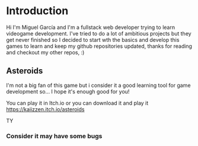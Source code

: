 # Introduction


Hi I'm Miguel García and I'm a fullstack web developer trying to learn videogame development. 
I've tried to do a lot of ambitious projects but they get never finished so I decided to start wth the basics and develop this games to learn and keep my github repositories updated, thanks for reading and checkout my other repos, :)


## Asteroids

I'm not a big fan of this game but i consider it a good learning tool for game development so... I hope it's enough good for you!

You can play it in Itch.io or you can download it and play it 
https://kaiizzen.itch.io/asteroids

TY 

### Consider it may have some bugs 
